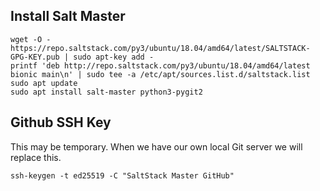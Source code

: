 ## Install Salt Master
```
wget -O - https://repo.saltstack.com/py3/ubuntu/18.04/amd64/latest/SALTSTACK-GPG-KEY.pub | sudo apt-key add -
printf 'deb http://repo.saltstack.com/py3/ubuntu/18.04/amd64/latest bionic main\n' | sudo tee -a /etc/apt/sources.list.d/saltstack.list
sudo apt update
sudo apt install salt-master python3-pygit2
```

## Github SSH Key
This may be temporary.  When we have our own local Git server we will replace
this.

```
ssh-keygen -t ed25519 -C "SaltStack Master GitHub"
```
